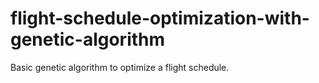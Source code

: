 # flight-schedule-optimization-with-genetic-algorithm
Basic genetic algorithm to optimize a flight schedule.
